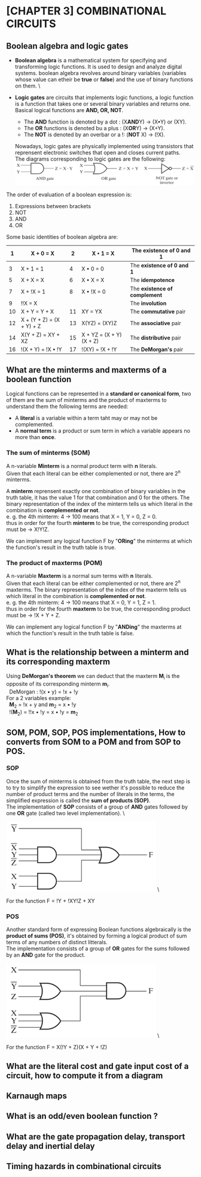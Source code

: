 # [CHAPTER 3] COMBINATIONAL CIRCUITS 

## Boolean algebra and logic gates
- **Boolean algebra** is a mathematical system for specifying and transforming logic functions. It is used to design and analyze digital systems.
  boolean algebra revolves around binary variables (variables whose value can etheir be **true** or **false**) and the use of binary functions on them. \
- **Logic gates** are circuits that implements logic functions, a logic function is a function that takes 
one or several binary variables and returns one. Basical logical functions are **AND, OR, NOT**.
  - The **AND** function is denoted by a dot : (X**AND**Y) &rarr; (X•Y) or (XY).
  - The **OR** functions is denoted bu a plus : (X**OR**Y) &rarr; (X+Y).
  - The **NOT** is denoted by an overbar or a !: (**NOT** X) &rarr; (!X).

  Nowadays, logic gates are physically implemented using transistors that reprensent electronic switches that open and closes current paths. \
  The diagrams corresponding to logic gates are the following:
  <img src= ./images/chapter3/gates.png />

The order of evaluation of a boolean expression is:
 1. Expressions between brackets
 2. NOT
 3. AND
 4. OR

Some basic identities of boolean algebra are:

| 1  | X + 0 = X                 | 2  | X • 1 = X               | The **existence of 0 and 1**    |
|----|---------------------------|----|-------------------------|---------------------------------|
| 3  | X + 1 = 1                 | 4  | X • 0 = 0               | The **existence of 0 and 1**    |
| 5  | X + X = X                 | 6  | X • X = X               | The **idempotence**             |
| 7  | X + !X = 1                | 8  | X • !X = 0              | The **existence of complement** |
| 9  | !!X = X                   |    |                         | The **involution**              |
| 10 | X + Y = Y + X             | 11 | XY = YX                 | The **commutative** pair        |
| 12 | X + (Y + Z) = (X + Y) + Z | 13 | X(YZ) = (XY)Z           | The **associative** pair        |
| 14 | X(Y + Z) = XY + XZ        | 15 | X + YZ = (X + Y)(X + Z) | The **distributive** pair       |
| 16 | !(X + Y) = !X • !Y        | 17 | !(XY) = !X + !Y         | The **DeMorgan's** pair         |


## What are the minterms and maxterms of a boolean function
Logical functions can be represented in a **standard or canonical form**, two of them are 
the sum of minterms and the product of maxterms to understand them the following terms are needed:
- A **literal** is a variable within a term taht may or may not be complemented.
- A **normal term** is a product or sum term in which a variable appears no more than **once**.

### The sum of minterms (SOM)
A n-variable **Minterm** is a normal product term with **n** literals. \
Given that each literal can be either complemented or not, there are 2<sup>n</sup> minterms.

A **minterm** reprensent exactly one combination of binary variables in the truth table, it has the value 1 for that combination and 0 for the others.
The binary representation of the index of the minterm tells us which literal in the combination is **complemented or not**. \
e. g. the 4th minterm: 4 &rarr; 100 means that X = 1, Y = 0, Z = 0. \
thus in order for the fourth **minterm** to be true, the corresponding product must be &rarr; X!Y!Z.

We can implement any logical function F by "**ORing**" the minterms at which the function's result in the truth table is true.
### The product of maxterms (POM)
A n-variable **Maxterm** is a normal sum terms with **n** literals. \
Given that each literal can be either complemented or not, there are 2<sup>n</sup> maxterms.
The binary representation of the index of the maxterm tells us which literal in the combination is **complemented or not**. \
e. g. the 4th minterm: 4 &rarr; 100 means that X = 0, Y = 1, Z = 1. \
thus in order for the fourth **maxterm** to be true, the corresponding product must be &rarr; !X + Y + Z.

We can implement any logical function F by "**ANDing**" the maxterms at which the function's result in the truth table is false.
## What is the relationship between a minterm and its corresponding maxterm
Using **DeMorgan's theorem** we can deduct that the maxterm **M**<sub>i</sub> is the opposite of its corresponding minterm **m**<sub>i</sub>. \
&nbsp; DeMorgan : !(x • y) = !x + !y \
For a 2 variables example: \
&nbsp; **M**<sub>2</sub> = !x + y and **m**<sub>2</sub> = x • !y \
&nbsp; !(**M**<sub>2</sub>) = !!x • !y = x • !y =  **m**<sub>2</sub>

## SOM, POM, SOP, POS implementations, How to converts from SOM to a POM and from SOP to POS.

### SOP
Once the sum of minterms is obtained from the truth table, the next step is to try to simplify the expression to see wether
it's possible to reduce the number of product terms and the number of literals in the terms, the simplified expression is called the **sum of products (SOP)**. \
The implementation of **SOP** consists of a group of **AND** gates followed by one **OR** gate (called two level implementation). \

<img src= ./images/chapter3/SOP.png width="400"/> \

For the function F = !Y + !XY!Z + XY

### POS
Another standard form of expressing Boolean functions algebraically is the **product of sums (POS)**,
it's obtained by forming a logical product of sum terms of any numbers of distinct litterals. \
The implementation consists of a group of **OR** gates for the sums followed by an **AND** gate for the product.

<img src= ./images/chapter3/POS.png width="400"/> \

For the function F = X(!Y + Z)(X + Y + !Z)

## What are the literal cost and gate input cost of a circuit, how to compute it from a diagram

## Karnaugh maps

## What is an odd/even boolean function ?

## What are the gate propagation delay, transport delay and inertial delay

## Timing hazards in combinational circuits

